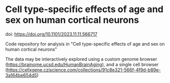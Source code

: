 # Cell type-specific effects of age and sex on human cortical neurons
doi: https://doi.org/10.1101/2023.11.11.566717

Code repository for analysis in "Cell type-specific effects of age and sex on human cortical neurons"

The data may be interactively explored using a custom genome browser (https://brainome.ucsd.edu/HumanBrainAging),
and a single cell browser (https://cellxgene.cziscience.com/collections/91c8e321-566f-4f9d-b89e-3a164be654d5)
